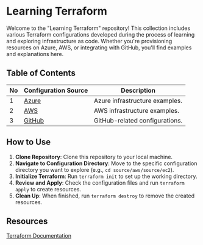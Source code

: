 # Learning Terraform

Welcome to the "Learning Terraform" repository! This collection includes various Terraform configurations developed during the process of learning and exploring infrastructure as code. Whether you're provisioning resources on Azure, AWS, or integrating with GitHub, you'll find examples and explanations here.

## Table of Contents

| No  | Configuration Source                  | Description                    |
| --- | ------------------------------------- | ------------------------------ |
| 1   | [Azure](./source/azure/README.md)     | Azure infrastructure examples. |
| 2   | [AWS](./source/aws/README.md)         | AWS infrastructure examples.   |
| 3   | [GitHub](./source/github/README.md)   | GitHub-related configurations. |


## How to Use

1. **Clone Repository**: Clone this repository to your local machine.
2. **Navigate to Configuration Directory**: Move to the specific configuration directory you want to explore (e.g., `cd source/aws/source/ec2`).
3. **Initialize Terraform**: Run `terraform init` to set up the working directory.
4. **Review and Apply**: Check the configuration files and run `terraform apply` to create resources.
5. **Clean Up**: When finished, run `terraform destroy` to remove the created resources.

## Resources

[Terraform Documentation](https://developer.hashicorp.com/terraform)

